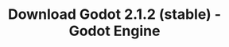 ---
# Generated by /tools/generators/src/download_archive_generator !!! do not edit by hand !!!
title: 'Download Godot 2.1.2 (stable) - Godot Engine'
type: 'download/archive'
name: '2.1.2'
flavor: 'stable'
release_date: '2017-01-21T02:00:00-00:00'
release_notes: 'article/maintenance-release-godot-2-1-2/'
primaryPlatforms:
  - 'linux.64'
  - 'macos.universal'
  - 'windows.64'
  - 'linux_server.64'
  - 'templates'
links:
  linux.64:
    name: 'linux.64'
    title: 'Linux'
    caption: 'Padrão (x86_64)'
    tags:
      - '64 bit'
    hosts:
      github_builds:
        regular: 'https://github.com/godotengine/godot-builds/releases/download/2.1.2-stable/Godot_v2.1.2-stable_x11.64.zip'
        mono: '#'
      github:
        regular: 'https://github.com/godotengine/godot/releases/download/2.1.2-stable/Godot_v2.1.2-stable_x11.64.zip'
        mono: '#'
  macos.universal:
    name: 'macos.universal'
    title: 'macOS'
    caption: 'Universal (x86_64 + Silício da Apple)'
    tags:
      - 'Intel/Apple Silicon'
      - '64 bit'
    hosts:
      github_builds:
        regular: 'https://github.com/godotengine/godot-builds/releases/download/2.1.2-stable/Godot_v2.1.2-stable_osx.fat.zip'
        mono: '#'
      github:
        regular: 'https://github.com/godotengine/godot/releases/download/2.1.2-stable/Godot_v2.1.2-stable_osx.fat.zip'
        mono: '#'
  windows.64:
    name: 'windows.64'
    title: 'Windows'
    caption: 'Padrão (x86_64)'
    tags:
      - '64 bit'
    hosts:
      github_builds:
        regular: 'https://github.com/godotengine/godot-builds/releases/download/2.1.2-stable/Godot_v2.1.2-stable_win64.exe.zip'
        mono: '#'
      github:
        regular: 'https://github.com/godotengine/godot/releases/download/2.1.2-stable/Godot_v2.1.2-stable_win64.exe.zip'
        mono: '#'
  linux_server.64:
    name: 'linux_server.64'
    title: 'Servidor Linux'
    caption: 'Padrão (x86_64)'
    tags:
      - '64 bit'
    hosts:
      github_builds:
        regular: 'https://github.com/godotengine/godot-builds/releases/download/2.1.2-stable/Godot_v2.1.2-stable_linux_server.64.zip'
        mono: '#'
      github:
        regular: 'https://github.com/godotengine/godot/releases/download/2.1.2-stable/Godot_v2.1.2-stable_linux_server.64.zip'
        mono: '#'
  linux.32:
    name: 'linux.32'
    title: 'Linux'
    caption: 'Padrão (x86)'
    tags:
      - '32 bit'
    hosts:
      github_builds:
        regular: 'https://github.com/godotengine/godot-builds/releases/download/2.1.2-stable/Godot_v2.1.2-stable_x11.32.zip'
        mono: '#'
      github:
        regular: 'https://github.com/godotengine/godot/releases/download/2.1.2-stable/Godot_v2.1.2-stable_x11.32.zip'
        mono: '#'
  windows.32:
    name: 'windows.32'
    title: 'Windows'
    caption: 'Padrão (x86)'
    tags:
      - '32 bit'
    hosts:
      github_builds:
        regular: 'https://github.com/godotengine/godot-builds/releases/download/2.1.2-stable/Godot_v2.1.2-stable_win32.exe.zip'
        mono: '#'
      github:
        regular: 'https://github.com/godotengine/godot/releases/download/2.1.2-stable/Godot_v2.1.2-stable_win32.exe.zip'
        mono: '#'
  templates:
    name: 'templates'
    title: 'Modelos de exportação'
    caption: ''
    tags:
      - 'Utilizado para exportar os seus jogos para todas as plataformas suportadas'
    hosts:
      github_builds:
        regular: 'https://github.com/godotengine/godot-builds/releases/download/2.1.2-stable/Godot_v2.1.2-stable_export_templates.tpz'
        mono: '#'
      github:
        regular: 'https://github.com/godotengine/godot/releases/download/2.1.2-stable/Godot_v2.1.2-stable_export_templates.tpz'
        mono: '#'
---